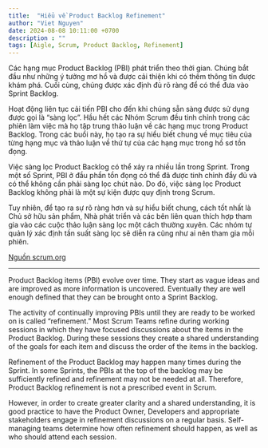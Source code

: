 ```yaml
---
title:  "Hiểu về Product Backlog Refinement"
author: "Viet Nguyen"
date: 2024-08-08 10:11:00 +0700
description : ""
tags: [Aigle, Scrum, Product Backlog, Refinement]
---
```

Các hạng mục Product Backlog (PBI) phát triển theo thời gian. Chúng bắt đầu như những ý tưởng mơ hồ và được cải thiện khi có thêm thông tin được khám phá. Cuối cùng, chúng được xác định đủ rõ ràng để có thể đưa vào Sprint Backlog.

Hoạt động liên tục cải tiến PBI cho đến khi chúng sẵn sàng được sử dụng được gọi là “sàng lọc”. Hầu hết các Nhóm Scrum đều tinh chỉnh trong các phiên làm việc mà họ tập trung thảo luận về các hạng mục trong Product Backlog. Trong các buổi này, họ tạo ra sự hiểu biết chung về mục tiêu của từng hạng mục và thảo luận về thứ tự của các hạng mục trong hồ sơ tồn đọng.

Việc sàng lọc Product Backlog có thể xảy ra nhiều lần trong Sprint. Trong một số Sprint, PBI ở đầu phần tồn đọng có thể đã được tinh chỉnh đầy đủ và có thể không cần phải sàng lọc chút nào. Do đó, việc sàng lọc Product Backlog không phải là một sự kiện được quy định trong Scrum.

Tuy nhiên, để tạo ra sự rõ ràng hơn và sự hiểu biết chung, cách tốt nhất là Chủ sở hữu sản phẩm, Nhà phát triển và các bên liên quan thích hợp tham gia vào các cuộc thảo luận sàng lọc một cách thường xuyên. Các nhóm tự quản lý xác định tần suất sàng lọc sẽ diễn ra cũng như ai nên tham gia mỗi phiên.

[Nguồn scrum.org](https://www.scrum.org/learning-series/product-backlog/product-backlog-refinement)

----
Product Backlog items (PBI) evolve over time. They start as vague ideas and are improved as more information is uncovered. Eventually they are well enough defined that they can be brought onto a Sprint Backlog.

The activity of continually improving PBIs until they are ready to be worked on is called “refinement.” Most Scrum Teams refine during working sessions in which they have focused discussions about the items in the Product Backlog. During these sessions they create a shared understanding of the goals for each item and discuss the order of the items in the backlog.

Refinement of the Product Backlog may happen many times during the Sprint. In some Sprints, the PBIs at the top of the backlog may be sufficiently refined and refinement may not be needed at all. Therefore, Product Backlog refinement is not a prescribed event in Scrum.

However, in order to create greater clarity and a shared understanding, it is good practice to have the Product Owner, Developers and appropriate stakeholders engage in refinement discussions on a regular basis. Self-managing teams determine how often refinement should happen, as well as who should attend each session.